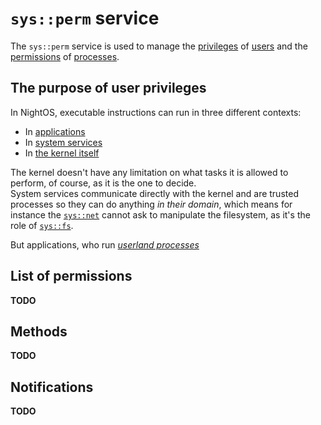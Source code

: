 # `sys::perm` service

The `sys::perm` service is used to manage the [privileges](../../concepts/users.md#user-privileges) of [users](../../concepts/users.md) and the [permissions](../../features/permissions.md) of [processes](../kernel/processes.md).

## The purpose of user privileges

In NightOS, executable instructions can run in three different contexts:

* In [applications](../../concepts/applications.md)
* In [system services](../README.md)
* In [the kernel itself](../kernel/README.md)

The kernel doesn't have any limitation on what tasks it is allowed to perform, of course, as it is the one to decide.  
System services communicate directly with the kernel and are trusted processes so they can do anything _in their domain_, which means for instance the [`sys::net`](net.md) cannot ask to manipulate the filesystem, as it's the role of [`sys::fs`](fs.md).

But applications, who run [_userland processes_](../kernel/processes.md)

## List of permissions

**TODO**

## Methods

**TODO**

## Notifications

**TODO**
